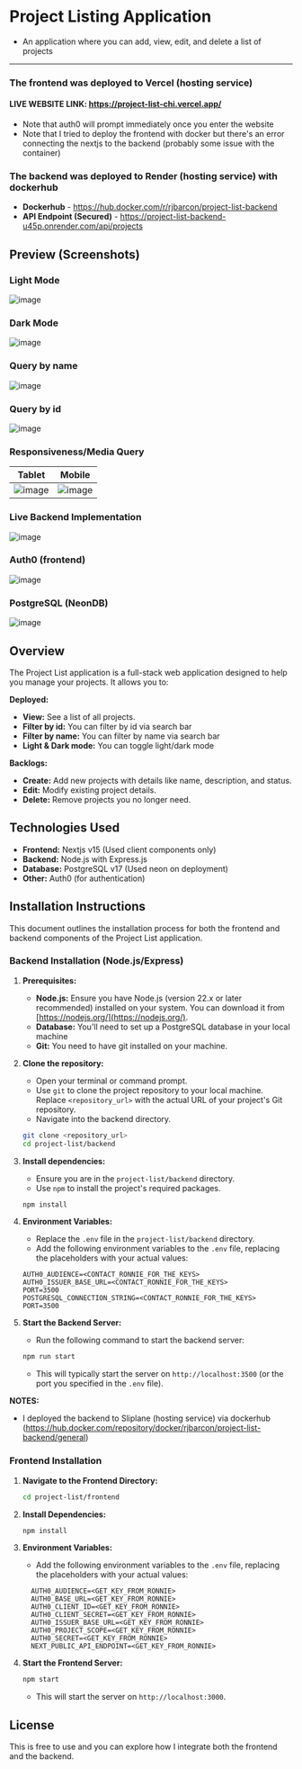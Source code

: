 # Project Listing Application

- An application where you can add, view, edit, and delete a list of projects

---

### The frontend was deployed to Vercel (hosting service)

#### LIVE WEBSITE LINK: **https://project-list-chi.vercel.app/**

- Note that auth0 will prompt immediately once you enter the website
- Note that I tried to deploy the frontend with docker but there's an error connecting the nextjs to the backend (probably some issue with the container)

### The backend was deployed to Render (hosting service) with dockerhub

- **Dockerhub** - https://hub.docker.com/r/rjbarcon/project-list-backend
- **API Endpoint (Secured)** - https://project-list-backend-u45p.onrender.com/api/projects

## Preview (Screenshots)

### Light Mode

![image](https://github.com/user-attachments/assets/e952ab1e-009b-4944-98df-63a721e211f0)

### Dark Mode

![image](https://github.com/user-attachments/assets/878aa6b3-d7ee-482d-9d9c-87ad65fd764e)

### Query by name

![image](https://github.com/user-attachments/assets/2e261c21-2cc1-410d-9269-f307df1f2385)

### Query by id

![image](https://github.com/user-attachments/assets/68ae2907-0284-4a10-825c-4f09ec371b91)

### Responsiveness/Media Query

| Tablet                                                                                    | Mobile                                                                                    |
| ----------------------------------------------------------------------------------------- | ----------------------------------------------------------------------------------------- |
| ![image](https://github.com/user-attachments/assets/24d980ae-e8ea-4af7-99d5-1330fc555b52) | ![image](https://github.com/user-attachments/assets/ba3ef15e-c795-4216-9e65-1eea581ac188) |

### Live Backend Implementation

![image](https://github.com/user-attachments/assets/e6390830-e3f0-4257-804d-60b8ed757773)

### Auth0 (frontend)

![image](https://github.com/user-attachments/assets/20b9e696-f9f3-4a62-99a7-e1e2565e6616)

### PostgreSQL (NeonDB)

![image](https://github.com/user-attachments/assets/bd7b42cb-ff8f-4ba0-abb0-0f720cc03a48)

## Overview

The Project List application is a full-stack web application designed to help you manage your projects. It allows you to:

**Deployed:**

- **View:** See a list of all projects.
- **Filter by id:** You can filter by id via search bar
- **Filter by name:** You can filter by name via search bar
- **Light & Dark mode:** You can toggle light/dark mode

**Backlogs:**

- **Create:** Add new projects with details like name, description, and status.
- **Edit:** Modify existing project details.
- **Delete:** Remove projects you no longer need.

## Technologies Used

- **Frontend:** Nextjs v15 (Used client components only)
- **Backend:** Node.js with Express.js
- **Database:** PostgreSQL v17 (Used neon on deployment)
- **Other:** Auth0 (for authentication)

## Installation Instructions

This document outlines the installation process for both the frontend and backend components of the Project List application.

### Backend Installation (Node.js/Express)

1.  **Prerequisites:**

    - **Node.js:** Ensure you have Node.js (version 22.x or later recommended) installed on your system. You can download it from [https://nodejs.org/](https://nodejs.org/).
    - **Database:** You'll need to set up a PostgreSQL database in your local machine
    - **Git:** You need to have git installed on your machine.

2.  **Clone the repository:**

    - Open your terminal or command prompt.
    - Use `git` to clone the project repository to your local machine. Replace `<repository_url>` with the actual URL of your project's Git repository.
    - Navigate into the backend directory.

    ```bash
    git clone <repository_url>
    cd project-list/backend
    ```

3.  **Install dependencies:**

    - Ensure you are in the `project-list/backend` directory.
    - Use `npm` to install the project's required packages.

    ```bash
    npm install
    ```

4.  **Environment Variables:**

    - Replace the `.env` file in the `project-list/backend` directory.
    - Add the following environment variables to the `.env` file, replacing the placeholders with your actual values:

    ```
    AUTH0_AUDIENCE=<CONTACT_RONNIE_FOR_THE_KEYS>
    AUTH0_ISSUER_BASE_URL=<CONTACT_RONNIE_FOR_THE_KEYS>
    PORT=3500
    POSTGRESQL_CONNECTION_STRING=<CONTACT_RONNIE_FOR_THE_KEYS>
    PORT=3500
    ```

5.  **Start the Backend Server:**

    - Run the following command to start the backend server:

    ```bash
    npm run start
    ```

    - This will typically start the server on `http://localhost:3500` (or the port you specified in the `.env` file).

**NOTES:**

- I deployed the backend to Sliplane (hosting service) via dockerhub (https://hub.docker.com/repository/docker/rjbarcon/project-list-backend/general)

### Frontend Installation

1.  **Navigate to the Frontend Directory:**

    ```bash
    cd project-list/frontend
    ```

2.  **Install Dependencies:**

    ```bash
    npm install
    ```

3.  **Environment Variables:**

    - Add the following environment variables to the `.env` file, replacing the placeholders with your actual values:

    ```
      AUTH0_AUDIENCE=<GET_KEY_FROM_RONNIE>
      AUTH0_BASE_URL=<GET_KEY_FROM_RONNIE>
      AUTH0_CLIENT_ID=<GET_KEY_FROM_RONNIE>
      AUTH0_CLIENT_SECRET=<GET_KEY_FROM_RONNIE>
      AUTH0_ISSUER_BASE_URL=<GET_KEY_FROM_RONNIE>
      AUTH0_PROJECT_SCOPE=<GET_KEY_FROM_RONNIE>
      AUTH0_SECRET=<GET_KEY_FROM_RONNIE>
      NEXT_PUBLIC_API_ENDPOINT=<GET_KEY_FROM_RONNIE>
    ```

4.  **Start the Frontend Server:**

    ```bash
    npm start
    ```

    - This will start the server on `http://localhost:3000`.

## License

This is free to use and you can explore how I integrate both the frontend and the backend.
